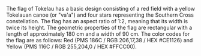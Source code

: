 The flag of Tokelau has a basic design consisting of a red field with a yellow Tokelauan canoe (or "va'a") and four stars representing the Southern Cross constellation. The flag has an aspect ratio of 1:2, meaning that its width is twice its height. The geometric properties of the flag are rectangular with a length of approximately 180 cm and a width of 90 cm. The color codes for the flag are as follows: Red (PMS 186C / RGB 206,17,38 / HEX #CE1126) and Yellow (PMS 116C / RGB 255,204,0 / HEX #FFCC00).
